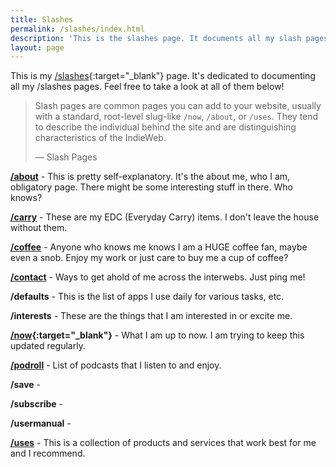 ```yaml
---
title: Slashes
permalink: /slashes/index.html
description: 'This is the slashes page. It documents all my slash pages, feel free to take a look.'
layout: page
---
```


This is my [/slashes](https://slashpages.net/){:target="_blank"} page. It's dedicated to documenting all my /slashes pages. Feel free to take a look at all of them below!

<blockquote><p>Slash pages are common pages you can add to your website, usually with a standard, root-level slug-like <code>/now</code>, <code>/about</code>, or <code>/uses</code>. They tend to describe the individual behind the site and are distinguishing characteristics of the IndieWeb.</p>

<p>— Slash Pages</p></blockquote>

**[/about](/about)** - This is pretty self-explanatory. It's the about me, who I am, obligatory page. There might be some interesting stuff in there. Who knows?

**[/carry](/carry)** - These are my EDC (Everyday Carry) items. I don't leave the house without them.

**[/coffee](/coffee)** - Anyone who knows me knows I am a HUGE coffee fan, maybe even a snob. Enjoy my work or just care to buy me a cup of coffee?

**[/contact](/contact)** - Ways to get ahold of me across the interwebs. Just ping me!

**/defaults** - This is the list of apps I use daily for various tasks, etc. 

**/interests** - These are the things that I am interested in or excite me.

**[/now](https://now.kylereddoch.me/){:target="_blank"}** - What I am up to now. I am trying to keep this updated regularly.

**[/podroll](/podroll)** - List of podcasts that I listen to and enjoy.

**/save** - 

**/subscribe** - 

**/usermanual** - 

**[/uses](/uses)** - This is a collection of products and services that work best for me and I recommend.